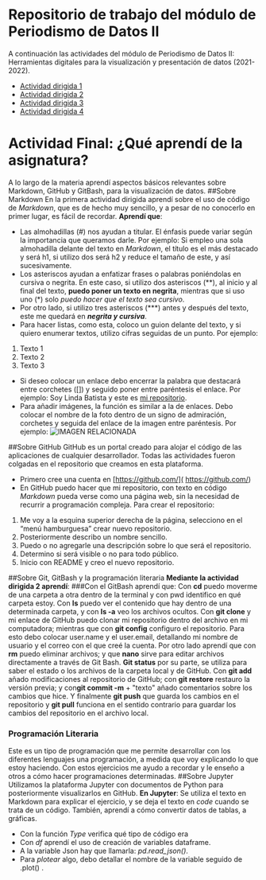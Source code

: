 # Repositorio de trabajo del módulo de Periodismo de Datos II #
A continuación las actividades del módulo de Periodismo de Datos II: Herramientas digitales para la visualización y presentación de datos (2021-2022).
- [Actividad dirigida 1](https://github.com/nebrijas/LindaBatista-web/blob/main/ad1.md)
- [Actividad dirigida 2](https://github.com/nebrijas/LindaBatista-web/blob/main/ad2.md)
- [Actividad dirigida 3](https://github.com/nebrijas/LindaBatista-web/blob/main/ad3.ipynb)
- [Actividad dirigida 4](https://github.com/nebrijas/LindaBatista-web/blob/main/ad4.ipynb)
# Actividad Final: ¿Qué aprendí de la asignatura?
A lo largo de la materia aprendí aspectos básicos relevantes sobre Markdown, GitHub y GitBash, para la visualización de datos.
##Sobre Markdown
En la primera actividad dirigida aprendí sobre el uso de código de *Markdown*, que es de hecho muy sencillo, y a pesar de no conocerlo en primer lugar, es fácil de recordar.
**Aprendí que**:
-	Las almohadillas (#) nos ayudan a titular. El énfasis puede variar según la importancia que queramos darle. Por ejemplo: Si empleo una sola almohadilla delante del texto en *Markdown*, el título es el más destacado y será h1, si utilizo dos será h2 y reduce el tamaño de este, y así sucesivamente. 
-	Los asteriscos ayudan a enfatizar frases o palabras poniéndolas en cursiva o negrita. En este caso, si utilizo dos asteriscos (**), al inicio y al final del texto, **puedo poner un texto en negrita**, mientras que si uso uno (*) solo *puedo hacer que el texto sea cursivo*.
-	Por otro lado, si utilizo tres asteriscos (***) antes y después del texto, este me quedará en ***negrita y cursiva***.
-	Para hacer listas, como esta, coloco un guion delante del texto, y si quiero enumerar textos, utilizo cifras seguidas de un punto. Por ejemplo: 
1.	Texto 1
2.	Texto 2
3.	Texto 3
-	Si deseo colocar un enlace debo encerrar la palabra que destacará entre corchetes ([]) y seguido poner entre paréntesis el enlace. Por ejemplo: Soy Linda Batista y este es [mi repositorio]( https://github.com/nebrijas/LindaBatista-web).
-	Para añadir imágenes, la función es similar a la de enlaces. Debo colocar el nombre de la foto dentro de un signo de admiración, corchetes y seguida del enlace de la imagen entre paréntesis. Por ejemplo: ![IMAGEN RELACIONADA](https://avatars.githubusercontent.com/u/107362070?s=400&u=cd8f2a43667c36755213a864f28124a5f1027ab4&v=4)

##Sobre GitHub
GitHub es un portal creado para alojar el código de las aplicaciones de cualquier desarrollador. Todas las actividades fueron colgadas en el repositorio que creamos en esta plataforma. 
-	Primero cree una cuenta en [https://github.com/]( https://github.com/)
-	En GitHub puedo hacer que mi repositorio, con texto en código *Markdown* pueda verse como una página web, sin la necesidad de recurrir a programación compleja.
Para crear el repositorio:
1.	Me voy a la esquina superior derecha de la página, selecciono en el “menú hamburguesa” crear nuevo repositorio.
2.	Posteriormente describo un nombre sencillo.
3.	Puedo o no agregarle una descripción sobre lo que será el repositorio.
4.	Determino si será visible o no para todo público.
5.	Inicio con README y creo el nuevo repositorio.

##Sobre Git, GitBash y la programación literaria
**Mediante la actividad dirigida 2 aprendí**:
###Con el GitBash aprendí que: 
Con **cd** puedo moverme de una carpeta a otra dentro de la terminal y con pwd identifico en qué carpeta estoy.
Con **ls** puedo ver el contenido que hay dentro de una determinada carpeta, y con **ls -a** veo los archivos ocultos.
Con **git clone** y mi enlace de GitHub puedo clonar mi repositorio dentro del archivo en mi computadora; mientras que con **git config** configuro el repositorio. 
Para esto debo colocar user.name y el user.email, detallando mi nombre de usuario y el correo con el que creé la cuenta.
Por otro lado aprendí que con **rm** puedo eliminar archivos; y que **nano** sirve para editar archivos directamente a través de Git Bash.
**Git status** por su parte, se utiliza para saber el estado o los archivos de la carpeta local y de GitHub.
Con **git add** añado modificaciones al repositorio de GitHub; con **git restore** restauro la versión previa; y con**git commit -m** + "texto" añado comentarios sobre los cambios que hice.
Y finalmente **git push** que guarda los cambios en el repositorio y **git pull** funciona en el sentido contrario para guardar los cambios del repositorio en el archivo local.
### Programación Literaria
Este es un tipo de programación que me permite desarrollar con los diferentes lenguajes una programación, a medida que voy explicando lo que estoy haciendo.
Con estos ejercicios me ayudo a recordar y le enseño a otros a cómo hacer programaciones determinadas.
##Sobre Jupyter
Utilizamos la plataforma Jupyter con documentos de Python para posteriormente visualizarlos en GitHub. 
**En Jupyter**:
Se utiliza el texto en Markdown para explicar el ejercicio, y se deja el texto en *code* cuando se trata de un código. 
También, aprendí a cómo convertir datos de tablas, a gráficas.
-	Con la función *Type* verifica qué tipo de código era
-	Con *df* aprendí el uso de creación de variables dataframe.
-	A la variable Json hay que llamarla: *pd.read_json()*.
-	Para *plotear* algo, debo detallar el nombre de la variable seguido de .plot() .
